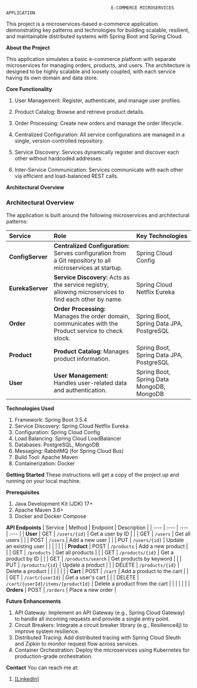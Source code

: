                                             E-COMMERCE MICROSERVICES APPLICATION

This project is a microservices-based e-commerce application demonstrating key patterns and technologies for building scalable, resilient, and maintainable distributed systems with Spring Boot and Spring Cloud.

**About the Project**

This application simulates a basic e-commerce platform with separate microservices for managing orders, products, and users. The architecture is designed to be highly scalable and loosely coupled, with each service having its own domain and data store.

**Core Functionality**
1. User Management: Register, authenticate, and manage user profiles.

2. Product Catalog: Browse and retrieve product details.

3. Order Processing: Create new orders and manage the order lifecycle.

4. Centralized Configuration: All service configurations are managed in a single, version-controlled repository.

5. Service Discovery: Services dynamically register and discover each other without hardcoded addresses.

6. Inter-Service Communication: Services communicate with each other via efficient and load-balanced REST calls.

**Architectural Overview**

### Architectural Overview

The application is built around the following microservices and architectural patterns:

| Service | Role | Key Technologies |
| :--- | :--- | :--- |
| **ConfigServer** | **Centralized Configuration:** Serves configuration from a Git repository to all microservices at startup. | Spring Cloud Config |
| **EurekaServer** | **Service Discovery:** Acts as the service registry, allowing microservices to find each other by name. | Spring Cloud Netflix Eureka |
| **Order** | **Order Processing:** Manages the order domain, communicates with the Product service to check stock. | Spring Boot, Spring Data JPA, PostgreSQL |
| **Product** | **Product Catalog:** Manages product information. | Spring Boot, Spring Data JPA, PostgreSQL |
| **User** | **User Management:** Handles user-related data and authentication. | Spring Boot, Spring Data MongoDB, MongoDB |


**Technologies Used**
1. Framework: Spring Boot 3.5.4
2. Service Discovery: Spring Cloud Netflix Eureka
3. Configuration: Spring Cloud Config
4. Load Balancing: Spring Cloud LoadBalancer
5. Databases: PostgreSQL, MongoDB
6. Messaging: RabbitMQ (for Spring Cloud Bus)
7. Build Tool: Apache Maven
8. Containerization: Docker

**Getting Started**
These instructions will get a copy of the project up and running on your local machine.

**Prerequisites**
1. Java Development Kit (JDK) 17+
2. Apache Maven 3.6+
3. Docker and Docker Compose

**API Endpoints**
| Service | Method | Endpoint | Description |
| :--- | :--- | :--- | :--- |
| **User** | GET | `/users/{id}` | Get a user by ID |
| | GET | `/users` | Get all users |
| | POST | `/users` | Add a new user |
| | PUT | `/users/{id}` | Update an existing user |
| | | | |
| **Product** | POST | `/products` | Add a new product |
| | GET | `/products` | Get all products |
| | GET | `/products/{id}` | Get a product by ID |
| | GET | `/products/search` | Get products by keyword |
| | PUT | `/products/{id}` | Update a product |
| | DELETE | `/products/{id}` | Delete a product |
| | | | |
| **Cart** | POST | `/cart` | Add a product to the cart |
| | GET | `/cart/{userId}` | Get a user's cart |
| | DELETE | `/cart/{userId}/items/{productId}` | Delete a product from the cart |
| | | | |
| **Orders** | POST | `/orders` | Place a new order |


**Future Enhancements**
1. API Gateway: Implement an API Gateway (e.g., Spring Cloud Gateway) to handle all incoming requests and provide a single entry point.
2. Circuit Breakers: Integrate a circuit breaker library (e.g., Resilience4j) to improve system resilience.
3. Distributed Tracing: Add distributed tracing with Spring Cloud Sleuth and Zipkin to monitor request flow across services.
4. Container Orchestration: Deploy the microservices using Kubernetes for production-grade orchestration.

**Contact**
You can reach me at:
1. [[LinkedIn]](https://www.linkedin.com/in/mohammedkaif07/)



